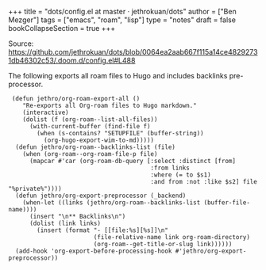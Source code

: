 +++
title = "dots/config.el at master · jethrokuan/dots"
author = ["Ben Mezger"]
tags = ["emacs", "roam", "lisp"]
type = "notes"
draft = false
bookCollapseSection = true
+++

Source: <https://github.com/jethrokuan/dots/blob/0064ea2aab667f115a14ce48292731db46302c53/.doom.d/config.el#L488>

The following exports all roam files to Hugo and includes backlinks
pre-processor.

```emacs-lisp
 (defun jethro/org-roam-export-all ()
    "Re-exports all Org-roam files to Hugo markdown."
    (interactive)
    (dolist (f (org-roam--list-all-files))
      (with-current-buffer (find-file f)
        (when (s-contains? "SETUPFILE" (buffer-string))
          (org-hugo-export-wim-to-md)))))
  (defun jethro/org-roam--backlinks-list (file)
    (when (org-roam--org-roam-file-p file)
      (mapcar #'car (org-roam-db-query [:select :distinct [from]
                                        :from links
                                        :where (= to $s1)
                                        :and from :not :like $s2] file "%private%"))))
  (defun jethro/org-export-preprocessor (_backend)
    (when-let ((links (jethro/org-roam--backlinks-list (buffer-file-name))))
      (insert "\n** Backlinks\n")
      (dolist (link links)
        (insert (format "- [[file:%s][%s]]\n"
                        (file-relative-name link org-roam-directory)
                        (org-roam--get-title-or-slug link))))))
  (add-hook 'org-export-before-processing-hook #'jethro/org-export-preprocessor))
```